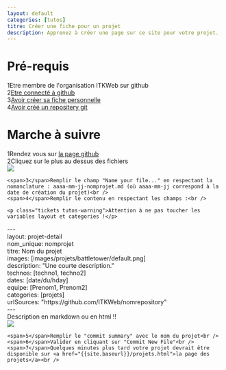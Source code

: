 ```yaml
---
layout: default
categories: [tutos]
titre: Créer une fiche pour un projet
description: Apprenez à créer une page sur ce site pour votre projet.
---
```

<h1 class="titre-rose specialfont">Pré-requis</h1>

<div class="regles">
<span>1</span>Etre membre de l'organisation ITKWeb sur github<br />
<span>2</span><a href="https://github.com/login" target="_blank">Etre connecté à github</a><br />
<span>3</span><a href="{{site.baseurl}}{% post_url tutos/2013-10-04-creer-fiche-membre%}">Avoir créer sa fiche personnelle</a><br />
<span>4</span><a href="{{site.baseurl}}{% post_url tutos/2013-10-04-creer-un-projet%}">Avoir créé un repositery git</a>
</div>

<h1 class="titre-rose specialfont">Marche à suivre</h1>

<div class="regles">
	<span>1</span>Rendez vous sur <a href="https://github.com/ITKWeb/site-h-day/tree/gh-pages/_posts/projets">la page github</a><br />
	<span>2</span>Cliquez sur le plus au dessus des fichiers<br />

<div class="text-center">
	<img class="img-large" src="{{site.baseurl}}/images/tutos/creer_fiche_projet_1.png" />
</div>

	<span>3</span>Remplir le champ "Name your file..." en respectant la nomanclature : aaaa-mm-jj-nomprojet.md (où aaaa-mm-jj correspond à la date de création du projet)<br />
	<span>4</span>Remplir le contenu en respectant les champs :<br />

	<p class="tickets tutos-warning">Attention à ne pas toucher les variables layout et categories !</p>

<div class="tickets tutos-tickets">
	<div class="code">
		---<br />
		layout: projet-detail<br />
		nom_unique: nomprojet<br />
		titre: Nom du projet<br />
		images: [images/projets/battletower/default.png]<br />
		description: "Une courte description."<br />
		technos: [techno1, techno2]<br />
		dates: [date/du/hday]<br />
		equipe: [Prenom1, Prenom2]<br />
		categories: [projets]<br />
		urlSources: "https://github.com/ITKWeb/nomrepository"<br />
		---<br />
		Description en markdown ou en html !!<br />
	</div>
</div>

<div class="text-center">
	<img class="img-large" src="{{site.baseurl}}/images/tutos/creer_fiche_projet_2.png" />
</div>

	<span>5</span>Remplir le "commit summary" avec le nom du projet<br />
	<span>6</span>Valider en cliquant sur "Commit New File"<br />
	<span>7</span>Quelques minutes plus tard votre projet devrait être disponible sur <a href="{{site.baseurl}}/projets.html">la page des projets</a><br />

</div>

